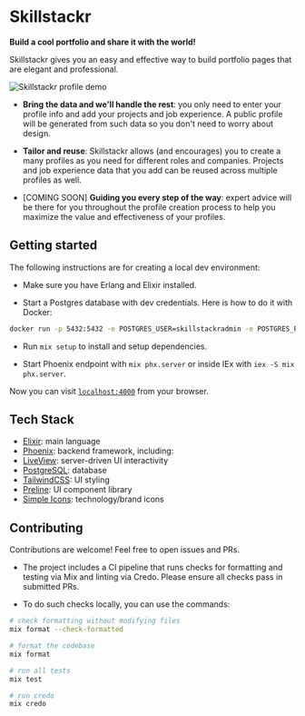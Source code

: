 # Skillstackr

**Build a cool portfolio and share it with the world!**

Skillstackr gives you an easy and effective way to build portfolio pages that
are elegant and professional.

![Skillstackr profile demo](https://i.imgur.com/Ph85Q9O.png) 

- **Bring the data and we'll handle the rest**: you only need to enter your
  profile info and add your projects and job experience. A public profile will
  be generated from such data so you don't need to worry about design.

- **Tailor and reuse**: Skillstackr allows (and encourages) you to create a
  many profiles as you need for different roles and companies. Projects and job
  experience data that you add can be reused across multiple profiles as well.

- [COMING SOON] **Guiding you every step of the way**: expert advice will be
  there for you throughout the profile creation process to help you maximize
  the value and effectiveness of your profiles.

## Getting started

The following instructions are for creating a local dev environment:

- Make sure you have Erlang and Elixir installed.

- Start a Postgres database with dev credentials. Here is how to do it with
  Docker:

```bash
docker run -p 5432:5432 -e POSTGRES_USER=skillstackradmin -e POSTGRES_PASSWORD=skillstackradmin --name skillstackr-db postgres
```

- Run `mix setup` to install and setup dependencies.

- Start Phoenix endpoint with `mix phx.server` or inside IEx with `iex -S mix
  phx.server`.

Now you can visit [`localhost:4000`](http://localhost:4000) from your browser.

## Tech Stack

- [Elixir](https://elixir-lang.org/): main language
- [Phoenix](https://www.phoenixframework.org/): backend framework, including:
- [LiveView](https://hexdocs.pm/phoenix_live_view/Phoenix.LiveView.html):
server-driven UI interactivity
- [PostgreSQL](https://www.postgresql.org/): database
- [TailwindCSS](https://tailwindcss.com/): UI styling
- [Preline](https://www.preline.co/): UI component library
- [Simple Icons](https://simpleicons.org/): technology/brand icons

## Contributing

Contributions are welcome! Feel free to open issues and PRs.

- The project includes a CI pipeline that runs checks for formatting and
testing via Mix and linting via Credo. Please ensure all checks pass in
submitted PRs.

- To do such checks locally, you can use the commands:

```bash
# check formatting without modifying files
mix format --check-formatted

# format the codebase
mix format

# run all tests
mix test

# run credo
mix credo
```
